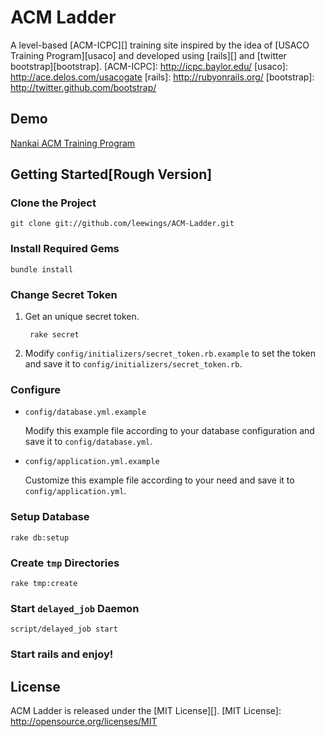 ACM Ladder
==========

A level-based [ACM-ICPC][] training site inspired by the idea of [USACO
Training Program][usaco] and developed using [rails][] and
[twitter bootstrap][bootstrap].
[ACM-ICPC]: http://icpc.baylor.edu/
[usaco]: http://ace.delos.com/usacogate
[rails]: http://rubyonrails.org/
[bootstrap]: http://twitter.github.com/bootstrap/

Demo
----
[Nankai ACM Training Program](http://acm.nankai.edu.cn/ladder)

Getting Started[Rough Version]
---------------

### Clone the Project

    git clone git://github.com/leewings/ACM-Ladder.git

### Install Required Gems

    bundle install

### Change Secret Token

1. Get an unique secret token.

        rake secret

2. Modify `config/initializers/secret_token.rb.example` to set the token and
   save it to `config/initializers/secret_token.rb`.

### Configure

- `config/database.yml.example`

  Modify this example file according to your database configuration and save
  it to `config/database.yml`.

- `config/application.yml.example`

  Customize this example file according to your need and save it to
  `config/application.yml`.

### Setup Database

    rake db:setup

### Create `tmp` Directories

    rake tmp:create

### Start `delayed_job` Daemon

    script/delayed_job start

### Start rails and enjoy!

License
-------
ACM Ladder is released under the [MIT License][].
[MIT License]: http://opensource.org/licenses/MIT
